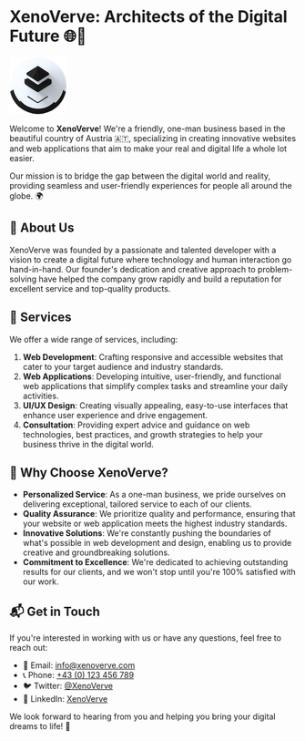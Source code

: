 # XenoVerve: Architects of the Digital Future 🌐🚀

![XenoVerve Logo](./logo.png)

Welcome to **XenoVerve**! We're a friendly, one-man business based in the beautiful country of Austria 🇦🇹, specializing in creating innovative websites and web applications that aim to make your real and digital life a whole lot easier.

Our mission is to bridge the gap between the digital world and reality, providing seamless and user-friendly experiences for people all around the globe. 🌍

## 🌟 About Us

XenoVerve was founded by a passionate and talented developer with a vision to create a digital future where technology and human interaction go hand-in-hand. Our founder's dedication and creative approach to problem-solving have helped the company grow rapidly and build a reputation for excellent service and top-quality products.

## 💼 Services

We offer a wide range of services, including:

1. **Web Development**: Crafting responsive and accessible websites that cater to your target audience and industry standards.
2. **Web Applications**: Developing intuitive, user-friendly, and functional web applications that simplify complex tasks and streamline your daily activities.
3. **UI/UX Design**: Creating visually appealing, easy-to-use interfaces that enhance user experience and drive engagement.
4. **Consultation**: Providing expert advice and guidance on web technologies, best practices, and growth strategies to help your business thrive in the digital world.

## 🚀 Why Choose XenoVerve?

- **Personalized Service**: As a one-man business, we pride ourselves on delivering exceptional, tailored service to each of our clients.
- **Quality Assurance**: We prioritize quality and performance, ensuring that your website or web application meets the highest industry standards.
- **Innovative Solutions**: We're constantly pushing the boundaries of what's possible in web development and design, enabling us to provide creative and groundbreaking solutions.
- **Commitment to Excellence**: We're dedicated to achieving outstanding results for our clients, and we won't stop until you're 100% satisfied with our work.

## 📬 Get in Touch

If you're interested in working with us or have any questions, feel free to reach out:

- 📧 Email: [info@xenoverve.com](mailto:info@xenoverve.com)
- 📞 Phone: [+43 (0) 123 456 789](tel:+43123456789)
- 🐦 Twitter: [@XenoVerve](https://twitter.com/XenoVerve)
- 💼 LinkedIn: [XenoVerve](https://www.linkedin.com/company/xenoverve)

We look forward to hearing from you and helping you bring your digital dreams to life! 🎉
